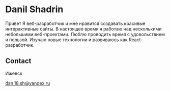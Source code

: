 # Danil Shadrin

Привет 
Я веб-разработчик и мне нравится создавать красивые интерактивные сайты. В настоящее время я работаю над несколькими небольшими веб-проектами. Люблю проводить время с удовольствием и пользой. Изучаю новые технологии и развиваюсь как React-разработчик.


## Contact

Ижевск

dan.18.sh@yandex.ru
